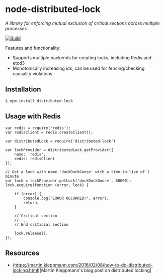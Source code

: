 # node-distributed-lock

_A library for enforcing mutual exclusion of critical sections across multiple processes_

[![Build](https://github.com/sobotklp/node-distributed-lock/actions/workflows/ci.yml/badge.svg)](https://github.com/sobotklp/node-distributed-lock/actions/workflows/ci.yml)

Features and functionality:

- Supports multiple backends for creating locks, including Redis and etcd3
- Monotonically increasing ids, can be used for fencing/checking causality violations

## Installation

    $ npm install distributed-lock

## Usage with Redis

    var redis = require('redis');
    var redisClient = redis.createClient();

    var distributedLock = require('distributed-lock')

    var lockProvider = distributedLock.getProvider({
        name: 'redis',
        redis: redisClient
    });

    // Get a lock with name 'duckDuckGoose' with a time-to-live of 1 minute
    var lock = lockProvider.getLock('duckDuckGoose', 60000);
    lock.acquire(function (error, lock) {

    	if (error) {
    		console.log("ERROR OCCURRED!", error);
    		return;
    	}

    	// Critical section
    	// ...
    	// End criticial section

    	lock.release();
    });

## Resources

- (https://martin.kleppmann.com/2016/02/08/how-to-do-distributed-locking.html)[Martin Kleppmann's blog post on distributed locking]
